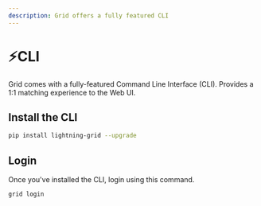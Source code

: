 ```yaml
---
description: Grid offers a fully featured CLI
---
```


# ⚡CLI

Grid comes with a fully-featured Command Line Interface (CLI). Provides a 1:1 matching experience to the Web UI.

## Install the CLI

```bash
pip install lightning-grid --upgrade
```

## Login

Once you've installed the CLI, login using this command.

```bash
grid login
```
